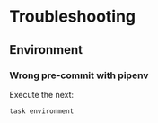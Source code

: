 <!-- Space: ZshKubectl -->
<!-- Parent: Project -->
<!-- Title: Troubleshooting -->

<!-- Label: ZshKubectl -->
<!-- Label: Project -->
<!-- Label: Troubleshooting -->
<!-- Include: docs/disclaimer.md -->
<!-- Include: ac:toc -->

# Troubleshooting

## Environment

### Wrong pre-commit with pipenv

Execute the next:

```{.bash}
task environment
```
